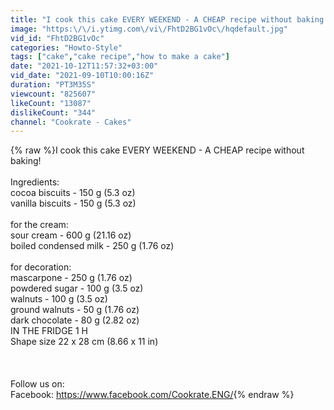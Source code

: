 ```yaml
---
title: "I cook this cake EVERY WEEKEND - A CHEAP recipe without baking!"
image: "https:\/\/i.ytimg.com\/vi\/FhtD2BG1vOc\/hqdefault.jpg"
vid_id: "FhtD2BG1vOc"
categories: "Howto-Style"
tags: ["cake","cake recipe","how to make a cake"]
date: "2021-10-12T11:57:32+03:00"
vid_date: "2021-09-10T10:00:16Z"
duration: "PT3M35S"
viewcount: "825607"
likeCount: "13087"
dislikeCount: "344"
channel: "Cookrate - Cakes"
---
```

{% raw %}I cook this cake EVERY WEEKEND - A CHEAP recipe without baking!<br /><br />Ingredients:<br />cocoa biscuits - 150 g (5.3 oz)<br />vanilla biscuits - 150 g (5.3 oz)<br /><br />for the cream:<br />sour cream - 600 g (21.16 oz)<br />boiled condensed milk - 250 g (1.76 oz)<br /><br />for decoration:<br />mascarpone - 250 g (1.76 oz)<br />powdered sugar - 100 g (3.5 oz)<br />walnuts - 100 g (3.5 oz)<br />ground walnuts - 50 g (1.76 oz)<br />dark chocolate - 80 g (2.82 oz)<br />IN THE FRIDGE 1 H<br />Shape size 22 x 28 cm (8.66 x 11 in)<br /><br /><br /><br />Follow us on:<br />Facebook: <a rel="nofollow" target="blank" href="https://www.facebook.com/Cookrate.ENG/">https://www.facebook.com/Cookrate.ENG/</a>{% endraw %}
